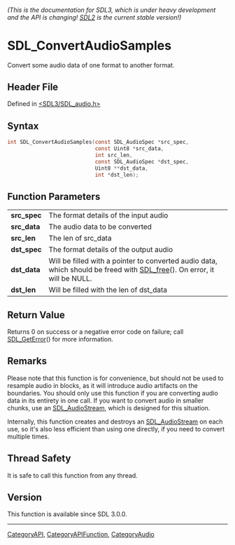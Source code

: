 ###### (This is the documentation for SDL3, which is under heavy development and the API is changing! [SDL2](https://wiki.libsdl.org/SDL2/) is the current stable version!)
# SDL_ConvertAudioSamples

Convert some audio data of one format to another format.

## Header File

Defined in [<SDL3/SDL_audio.h>](https://github.com/libsdl-org/SDL/blob/main/include/SDL3/SDL_audio.h)

## Syntax

```c
int SDL_ConvertAudioSamples(const SDL_AudioSpec *src_spec,
                            const Uint8 *src_data,
                            int src_len,
                            const SDL_AudioSpec *dst_spec,
                            Uint8 **dst_data,
                            int *dst_len);

```

## Function Parameters

|                  |                                                                                                                                      |
| ---------------- | ------------------------------------------------------------------------------------------------------------------------------------ |
| **src_spec**     | The format details of the input audio                                                                                                |
| **src_data**     | The audio data to be converted                                                                                                       |
| **src_len**      | The len of src_data                                                                                                                  |
| **dst_spec**     | The format details of the output audio                                                                                               |
| **dst_data**     | Will be filled with a pointer to converted audio data, which should be freed with [SDL_free](SDL_free)(). On error, it will be NULL. |
| **dst_len**      | Will be filled with the len of dst_data                                                                                              |

## Return Value

Returns 0 on success or a negative error code on failure; call
[SDL_GetError](SDL_GetError)() for more information.

## Remarks

Please note that this function is for convenience, but should not be used
to resample audio in blocks, as it will introduce audio artifacts on the
boundaries. You should only use this function if you are converting audio
data in its entirety in one call. If you want to convert audio in smaller
chunks, use an [SDL_AudioStream](SDL_AudioStream), which is designed for
this situation.

Internally, this function creates and destroys an
[SDL_AudioStream](SDL_AudioStream) on each use, so it's also less efficient
than using one directly, if you need to convert multiple times.

## Thread Safety

It is safe to call this function from any thread.

## Version

This function is available since SDL 3.0.0.

----
[CategoryAPI](CategoryAPI), [CategoryAPIFunction](CategoryAPIFunction), [CategoryAudio](CategoryAudio)

